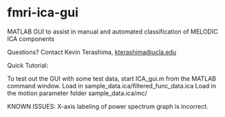 fmri-ica-gui
============

MATLAB GUI to assist in manual and automated classification of MELODIC ICA components

Questions? Contact Kevin Terashima, kterashima@ucla.edu

Quick Tutorial:

To test out the GUI with some test data, start ICA_gui.m from the MATLAB command window.
Load in sample_data.ica/filtered_func_data.ica
Load in the motion parameter folder sample_data.ica/mc/


KNOWN ISSUES:
X-axis labeling of power spectrum graph is incorrect.
